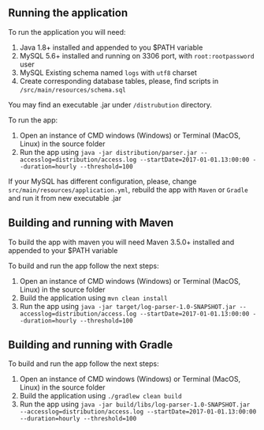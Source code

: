 ## Running the application

To run the application you will need: 

1. Java 1.8+ installed and appended to you $PATH variable
2. MySQL 5.6+ installed and running on 3306 port, with `root:rootpassword` user
3. MySQL Existing schema named `logs` with `utf8` charset
4. Create corresponding database tables, please, find scripts in `/src/main/resources/schema.sql`

You may find an executable .jar under `/distrubution` directory.

To run the app:

  1. Open an instance of CMD windows (Windows) or Terminal (MacOS, Linux) in the source folder
  2. Run the app using `java -jar distribution/parser.jar --accesslog=distribution/access.log --startDate=2017-01-01.13:00:00 --duration=hourly --threshold=100` 


If your MySQL has different configuration, please, change `src/main/resources/application.yml`, 
rebuild the app with `Maven` or `Gradle` and run it from new executable .jar

## Building and running with Maven 

To build the app with maven you will need Maven 3.5.0+ installed and appended to your $PATH variable

To build and run the app follow the next steps:

 1. Open an instance of CMD windows (Windows) or Terminal (MacOS, Linux) in the source folder
 2. Build the application using `mvn clean install`
 3. Run the app using `java -jar target/log-parser-1.0-SNAPSHOT.jar --accesslog=distribution/access.log --startDate=2017-01-01.13:00:00 --duration=hourly --threshold=100` 
 
## Building and running with Gradle 

To build and run the app follow the next steps:

 1. Open an instance of CMD windows (Windows) or Terminal (MacOS, Linux) in the source folder
 2. Build the application using `./gradlew clean build`
 3. Run the app using `java -jar build/libs/log-parser-1.0-SNAPSHOT.jar --accesslog=distribution/access.log --startDate=2017-01-01.13:00:00 --duration=hourly --threshold=100` 

 
 
